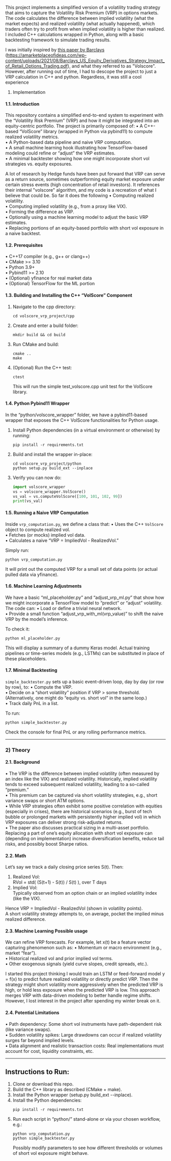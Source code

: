 This project implements a simplified version of a volatility trading strategy that aims to capture the Volatility Risk Premium (VRP) in options markets. The code calculates the difference between implied volatility (what the market expects) and realized volatility (what actually happened), which traders often try to profit from when implied volatility is higher than realized. I included C++ calculations wrapped in Python, along with a basic backtesting framework to simulate trading results. 

I was initially inspired by [this paper by Barclays]([url](https://amarketplaceofideas.com/wp-content/uploads/2021/08/Barclays_US_Equity_Derivatives_Strategy_Impact_of_Retail_Options_Trading.pdf)) (https://amarketplaceofideas.com/wp-content/uploads/2021/08/Barclays_US_Equity_Derivatives_Strategy_Impact_of_Retail_Options_Trading.pdf), and what they referred to as "Volscore". However, after running out of time, I had to descope the project to just a VRP calculation in C++ and python. Regardless, it was still a cool experience

1) Implementation

#### 1.1. Introduction

This repository contains a simplified end-to-end system to experiment with the “Volatility Risk Premium” (VRP) and how it might be integrated into an equity-centric portfolio. The project is primarily composed of:
• A C++-based “VolScore” library (wrapped in Python via pybind11) to compute realized volatility metrics.  
• A Python-based data pipeline and naive VRP computation.  
• A small machine learning hook illustrating how TensorFlow-based modeling could refine or “adjust” the VRP estimates.  
• A minimal backtester showing how one might incorporate short vol strategies vs. equity exposures.

A lot of research by Hedge funds have been put forward that VRP can serve as a return source, sometimes outperforming equity market exposure under certain stress events (high concentration of retail investors). It references their internal "volscore" algorithm, and my code is a recreation of what I believe that could be. So far it does the following
• Computing realized volatility.  
• Computing implied volatility (e.g., from a proxy like VIX).  
• Forming the difference as VRP.  
• Optionally using a machine learning model to adjust the basic VRP estimates.  
• Replacing portions of an equity-based portfolio with short vol exposure in a naive backtest.

#### 1.2. Prerequisites

• C++17 compiler (e.g., g++ or clang++)  
• CMake >= 3.10  
• Python 3.9+  
• Pybind11 >= 2.10  
• (Optional) yfinance for real market data  
• (Optional) TensorFlow for the ML portion  

#### 1.3. Building and Installing the C++ “VolScore” Component

1. Navigate to the cpp directory:  
   ```
   cd volscore_vrp_project/cpp
   ```
2. Create and enter a build folder:  
   ```
   mkdir build && cd build
   ```
3. Run CMake and build:  
   ```
   cmake ..
   make
   ```
4. (Optional) Run the C++ test:  
   ```
   ctest
   ```
   This will run the simple test_volscore.cpp unit test for the VolScore library.

#### 1.4. Python Pybind11 Wrapper

In the “python/volscore_wrapper” folder, we have a pybind11-based wrapper that exposes the C++ VolScore functionalities for Python usage.

1. Install Python dependencies (in a virtual environment or otherwise) by running:  
   ```
   pip install -r requirements.txt
   ```
2. Build and install the wrapper in-place:  
   ```
   cd volscore_vrp_project/python
   python setup.py build_ext --inplace
   ```
3. Verify you can now do:
   ```python
   import volscore_wrapper
   vs = volscore_wrapper.VolScore()
   vs_val = vs.computeVolScore([100, 101, 102, 99])
   print(vs_val)
   ```

#### 1.5. Running a Naive VRP Computation

Inside `vrp_computation.py`, we define a class that:
• Uses the C++ `VolScore` object to compute realized vol.  
• Fetches (or mocks) implied vol data.  
• Calculates a naive “VRP = ImpliedVol - RealizedVol.”

Simply run:
```
python vrp_computation.py
```
It will print out the computed VRP for a small set of data points (or actual pulled data via yfinance).

#### 1.6. Machine Learning Adjustments

We have a basic “ml_placeholder.py” and “adjust_vrp_ml.py” that show how we might incorporate a TensorFlow model to “predict” or “adjust” volatility. The code can:
• Load or define a trivial neural network.  
• Provide a small function “adjust_vrp_with_ml(vrp_value)” to shift the naive VRP by the model’s inference.  

To check it:
```
python ml_placeholder.py
```
This will display a summary of a dummy Keras model. Actual training pipelines or time-series models (e.g., LSTMs) can be substituted in place of these placeholders.

#### 1.7. Minimal Backtesting

`simple_backtester.py` sets up a basic event-driven loop, day by day (or row by row), to:
• Compute the VRP.  
• Decide on a “short volatility” position if VRP > some threshold. (Alternatively, one might do “equity vs. short vol” in the same loop.)  
• Track daily PnL in a list.  

To run:
```
python simple_backtester.py
```
Check the console for final PnL or any rolling performance metrics.

---

### 2) Theory

#### 2.1. Background

• The VRP is the difference between implied volatility (often measured by an index like the VIX) and realized volatility. Historically, implied volatility tends to exceed subsequent realized volatility, leading to a so-called “premium.”  
• This premium can be captured via short volatility strategies, e.g., short variance swaps or short ATM options.  
• While VRP strategies often exhibit some positive correlation with equities (especially in crises), there are historical scenarios (e.g., burst of tech bubble or prolonged markets with persistently higher implied vol) in which VRP exposures can deliver strong risk-adjusted returns.  
• The paper also discusses practical sizing in a multi-asset portfolio. Replacing a part of one’s equity allocation with short vol exposure can (depending on implementation) increase diversification benefits, reduce tail risks, and possibly boost Sharpe ratios.

#### 2.2. Math

Let’s say we track a daily closing price series S(t). Then:

1) Realized Vol:  
   RVol = std( (S(t+1) - S(t)) / S(t) ), over T days  
2) Implied Vol:  
   Typically observed from an option chain or an implied volatility index (like the VIX).

Hence VRP = ImpliedVol - RealizedVol (shown in volatility points).  
A short volatility strategy attempts to, on average, pocket the implied minus realized difference.  

#### 2.3. Machine Learning Possible usage

We can refine VRP forecasts. For example, let x(t) be a feature vector capturing phenomenon such as:
• Momentum or macro environment (e.g., market “fear”).  
• Historical realized vol and prior implied vol terms.  
• Other exogenous signals (yield curve slopes, credit spreads, etc.).  

I started this project thinking I would train an LSTM or feed-forward model y = f(x) to predict future realized volatility or directly predict VRP. Then the strategy might short volatility more aggressively when the predicted VRP is high, or hold less exposure when the predicted VRP is low. This approach merges VRP with data-driven modeling to better handle regime shifts. However, I lost interest in the project after spending my winter break on it.

#### 2.4. Potential Limitations

• Path dependency: Some short vol instruments have path-dependent risk (like variance swaps).  
• Sudden volatility spikes: Large drawdowns can occur if realized volatility surges far beyond implied levels.  
• Data alignment and realistic transaction costs: Real implementations must account for cost, liquidity constraints, etc.

---

## Instructions to Run:

1) Clone or download this repo.  
2) Build the C++ library as described (CMake + make).  
3) Install the Python wrapper (setup.py build_ext --inplace).  
4) Install the Python dependencies:  
   ```
   pip install -r requirements.txt
   ```
5) Run each script in “python/” stand-alone or via your chosen workflow, e.g.:  
   ```
   python vrp_computation.py
   python simple_backtester.py
   ```
   Possibly modify parameters to see how different thresholds or volumes of short vol exposure might behave.
